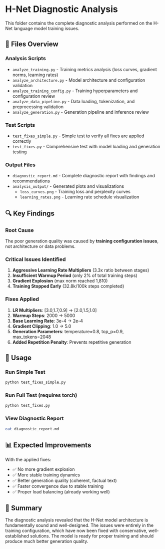 # H-Net Diagnostic Analysis

This folder contains the complete diagnostic analysis performed on the H-Net language model training issues.

## 📁 Files Overview

### Analysis Scripts
- `analyze_training.py` - Training metrics analysis (loss curves, gradient norms, learning rates)
- `analyze_architecture.py` - Model architecture and configuration validation
- `analyze_training_config.py` - Training hyperparameters and configuration review
- `analyze_data_pipeline.py` - Data loading, tokenization, and preprocessing validation
- `analyze_generation.py` - Generation pipeline and inference review

### Test Scripts
- `test_fixes_simple.py` - Simple test to verify all fixes are applied correctly
- `test_fixes.py` - Comprehensive test with model loading and generation testing

### Output Files
- `diagnostic_report.md` - Complete diagnostic report with findings and recommendations
- `analysis_output/` - Generated plots and visualizations
  - `loss_curves.png` - Training loss and perplexity curves
  - `learning_rates.png` - Learning rate schedule visualization

## 🔍 Key Findings

### Root Cause
The poor generation quality was caused by **training configuration issues**, not architecture or data problems.

### Critical Issues Identified
1. **Aggressive Learning Rate Multipliers** (3.3x ratio between stages)
2. **Insufficient Warmup Period** (only 2% of total training steps)
3. **Gradient Explosion** (max norm reached 1,810)
4. **Training Stopped Early** (32.8k/100k steps completed)

### Fixes Applied
1. **LR Multipliers**: [3.0,1.7,0.9] → [2.0,1.5,1.0]
2. **Warmup Steps**: 2000 → 5000
3. **Base Learning Rate**: 3e-4 → 2e-4
4. **Gradient Clipping**: 1.0 → 5.0
5. **Generation Parameters**: temperature=0.8, top_p=0.9, max_tokens=2048
6. **Added Repetition Penalty**: Prevents repetitive generation

## 🚀 Usage

### Run Simple Test
```bash
python test_fixes_simple.py
```

### Run Full Test (requires torch)
```bash
python test_fixes.py
```

### View Diagnostic Report
```bash
cat diagnostic_report.md
```

## 📊 Expected Improvements

With the applied fixes:
- ✅ No more gradient explosion
- ✅ More stable training dynamics
- ✅ Better generation quality (coherent, factual text)
- ✅ Faster convergence due to stable training
- ✅ Proper load balancing (already working well)

## 📝 Summary

The diagnostic analysis revealed that the H-Net model architecture is fundamentally sound and well-designed. The issues were entirely in the training configuration, which have now been fixed with conservative, well-established solutions. The model is ready for proper training and should produce much better generation quality.
